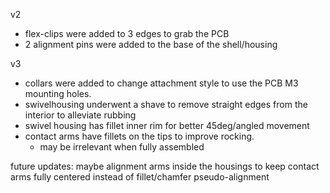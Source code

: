 v2
- flex-clips were added to 3 edges to grab the PCB
- 2 alignment pins were added to the base of the shell/housing


v3
- collars were added to change attachment style to use the PCB M3 mounting holes.
- swivelhousing underwent a shave to remove straight edges from the interior to alleviate rubbing
- swivel housing has fillet inner rim for better 45deg/angled movement
- contact arms have fillets on the tips to improve rocking.
	- may be irrelevant when fully assembled





future updates:
maybe alignment arms inside the housings to keep contact arms fully centered instead of fillet/chamfer pseudo-alignment